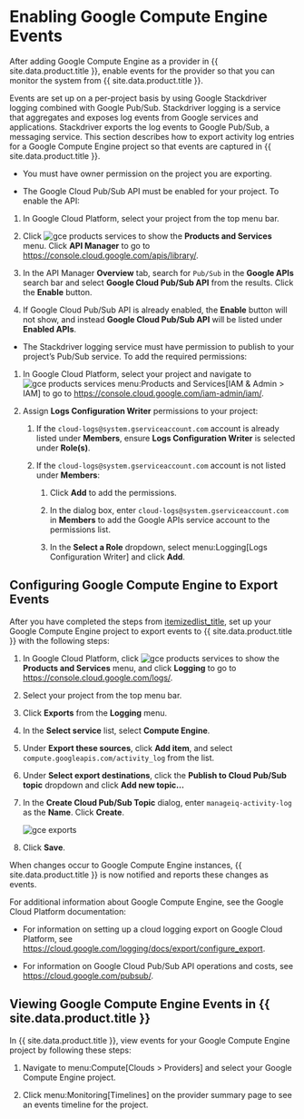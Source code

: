# Enabling Google Compute Engine Events

After adding Google Compute Engine as a provider in {{ site.data.product.title }},
enable events for the provider so that you can monitor the system from
{{ site.data.product.title }}.

Events are set up on a per-project basis by using Google Stackdriver
logging combined with Google Pub/Sub. Stackdriver logging is a service
that aggregates and exposes log events from Google services and
applications. Stackdriver exports the log events to Google Pub/Sub, a
messaging service. This section describes how to export activity log
entries for a Google Compute Engine project so that events are captured
in {{ site.data.product.title }}.

  - You must have owner permission on the project you are exporting.

  - The Google Cloud Pub/Sub API must be enabled for your project. To
    enable the API:

<!-- end list -->

1.  In Google Cloud Platform, select your project from the top menu bar.

2.  Click ![gce products services](../images/gce-products-services.png) to
    show the **Products and Services** menu. Click **API Manager** to go
    to <https://console.cloud.google.com/apis/library/>.

3.  In the API Manager **Overview** tab, search for `Pub/Sub` in the
    **Google APIs** search bar and select **Google Cloud Pub/Sub API**
    from the results. Click the **Enable** button.

4.  If Google Cloud Pub/Sub API is already enabled, the **Enable**
    button will not show, and instead **Google Cloud Pub/Sub API** will
    be listed under **Enabled APIs**.

<!-- end list -->

  - The Stackdriver logging service must have permission to publish to
    your project’s Pub/Sub service. To add the required permissions:

<!-- end list -->

1.  In Google Cloud Platform, select your project and navigate to ![gce
    products services](../images/gce-products-services.png) menu:Products
    and Services\[IAM & Admin \> IAM\] to go to
    <https://console.cloud.google.com/iam-admin/iam/>.

2.  Assign **Logs Configuration Writer** permissions to your project:

    1.  If the `cloud-logs@system.gserviceaccount.com` account is
        already listed under **Members**, ensure **Logs Configuration
        Writer** is selected under **Role(s)**.

    2.  If the `cloud-logs@system.gserviceaccount.com` account is not
        listed under **Members**:

        1.  Click **Add** to add the permissions.

        2.  In the dialog box, enter
            `cloud-logs@system.gserviceaccount.com` in **Members** to
            add the Google APIs service account to the permissions list.

        3.  In the **Select a Role** dropdown, select menu:Logging\[Logs
            Configuration Writer\] and click **Add**.

## Configuring Google Compute Engine to Export Events

After you have completed the steps from
[itemizedlist\_title](#GCE_event_prerequisites), set up your Google
Compute Engine project to export events to {{ site.data.product.title }} with the
following steps:

1.  In Google Cloud Platform, click ![gce products
    services](../images/gce-products-services.png) to show the **Products
    and Services** menu, and click **Logging** to go to
    <https://console.cloud.google.com/logs/>.

2.  Select your project from the top menu bar.

3.  Click **Exports** from the **Logging** menu.

4.  In the **Select service** list, select **Compute Engine**.

5.  Under **Export these sources**, click **Add item**, and select
    `compute.googleapis.com/activity_log` from the list.

6.  Under **Select export destinations**, click the **Publish to Cloud
    Pub/Sub topic** dropdown and click **Add new topic…​**

7.  In the **Create Cloud Pub/Sub Topic** dialog, enter
    `manageiq-activity-log` as the **Name**. Click **Create**.

    ![gce exports](../images/gce-exports.png)

8.  Click **Save**.

When changes occur to Google Compute Engine instances, {{ site.data.product.title }}
is now notified and reports these changes as events.

<div class="note">

For additional information about Google Compute Engine, see the Google
Cloud Platform documentation:

  - For information on setting up a cloud logging export on Google Cloud
    Platform, see
    <https://cloud.google.com/logging/docs/export/configure_export>.

  - For information on Google Cloud Pub/Sub API operations and costs,
    see <https://cloud.google.com/pubsub/>.

</div>

## Viewing Google Compute Engine Events in {{ site.data.product.title }}

In {{ site.data.product.title }}, view events for your Google Compute Engine project
by following these steps:

1.  Navigate to menu:Compute\[Clouds \> Providers\] and select your
    Google Compute Engine project.

2.  Click menu:Monitoring\[Timelines\] on the provider summary page to
    see an events timeline for the project.
